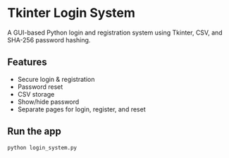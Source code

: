 # Tkinter Login System

A GUI-based Python login and registration system using Tkinter, CSV, and SHA-256 password hashing.

## Features
- Secure login & registration
- Password reset
- CSV storage
- Show/hide password
- Separate pages for login, register, and reset

## Run the app
```bash
python login_system.py
